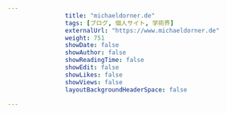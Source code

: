 ---
                title: "michaeldorner.de"
                tags: [ブログ, 個人サイト, 学術界]
                externalUrl: "https://www.michaeldorner.de"
                weight: 751
                showDate: false
                showAuthor: false
                showReadingTime: false
                showEdit: false
                showLikes: false
                showViews: false
                layoutBackgroundHeaderSpace: false
                ---

